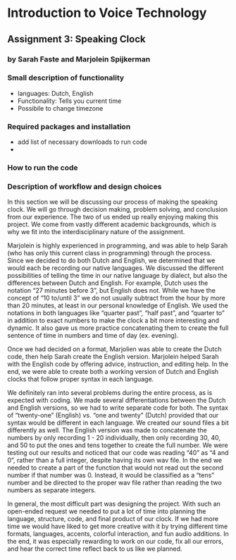 # Introduction to Voice Technology
## Assignment 3: Speaking Clock
### by Sarah Faste and Marjolein Spijkerman

### Small description of functionality
- languages: Dutch, English
- Functionality: Tells you current time 
- Possibile to change timezone

### Required packages and installation
- add list of necessary downloads to run code
- 
### How to run the code

### Description of workflow and design choices


  In this section we will be discussing our process of making the speaking clock. We will go through decision making, problem solving, and conclusion from our experience. The two of us ended up really enjoying making this project. We come from vastly different academic backgrounds, which is why we fit into the interdisciplinary nature of the assignment. 
  
  
  Marjolein is highly experienced in programming, and was able to help Sarah (who has only this current class in programming) through the process. Since we decided to do both Dutch and English, we determined that we would each be recording our native languages. We discussed the different possibilities of telling the time in our native language by dialect, but also the differences between Dutch and English. For example, Dutch uses the notation “27 minutes before 3”, but English does not. While we have the concept of “10 to/until 3” we do not usually subtract from the hour by more than 20 minutes, at least in our personal knowledge of English. We used the notations in both languages like “quarter past”, “half past”, and “quarter to” in addition to exact numbers to make the clock a bit more interesting and dynamic. It also gave us more practice concatenating them to create the full sentence of time in numbers and time of day (ex. evening). 
  
  
  Once we had decided on a format, Marjolien was able to create the Dutch code, then help Sarah create the English version. Marjolein helped Sarah with the English code by offering advice, instruction, and editing help. In the end, we were able to create both a working version of Dutch and English clocks that follow proper syntax in each language. 
  
  
  We definitely ran into several problems during the entire process, as is expected with coding. We made several differentiations between the Dutch and English versions, so we had to write separate code for both. The syntax of “twenty-one” (English) vs. “one and twenty” (Dutch) provided that our syntax would be different in each language. We created our sound files a bit differently as well. The English version was made to concatenate the numbers by only recording 1 - 20 individually, then only recording 30, 40, and 50 to put the ones and tens together to create the full number. We were testing out our results and noticed that our code was reading “40” as “4 and 0”, rather than a full integer, despite having its own wav file. In the end we needed to create a part of the function that would not read out the second number if that number was 0. Instead, it would be classified as a “tens” number and be directed to the proper wav file rather than reading the two numbers as separate integers. 
  
  
  In general, the most difficult part was designing the project. With such an open-ended request we needed to put a lot of time into planning the language, structure, code, and final product of our clock. If we had more time we would have liked to get more creative with it by trying different time formats, languages, accents, colorful interaction, and fun audio additions. In the end, it was especially rewarding to work on our code, fix all our errors, and hear the correct time reflect back to us like we planned. 



